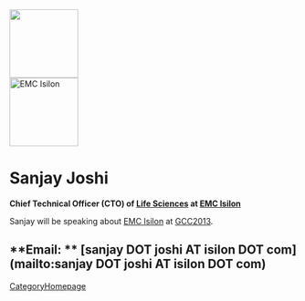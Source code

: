 
<div class='right'> <img src="/src/SanjayJoshi/SanjayJoshi.png" alt="" width="120px" /><br /><a href='http://emc.com'><img src="/src/Events/GCC2012/Sponsorships/EMCLogo260.png" alt="EMC Isilon" width="120px" /></a></div>

# Sanjay Joshi

**Chief Technical Officer (CTO) of [Life Sciences](http://www.isilon.com/industry/lifesciences) at [EMC Isilon](http://emc.com)**

Sanjay will be speaking about [EMC Isilon](http://emc.com) at [GCC2013](/src/Events/GCC2013/index.md).

**Email: ** [sanjay DOT joshi AT isilon DOT com](mailto:sanjay DOT joshi AT isilon DOT com)
----
[CategoryHomepage](/src/CategoryHomepage/index.md)
